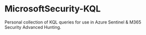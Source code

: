 # MicrosoftSecurity-KQL
Personal collection of KQL queries for use in Azure Sentinel & M365 Security Advanced Hunting.

